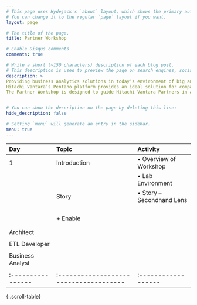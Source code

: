 ```yaml
---
# This page uses Hydejack's `about` layout, which shows the primary author's picture and about text at the top.
# You can change it to the regular `page` layout if you want.
layout: page

# The title of the page.
title: Partner Workshop

# Enable Disqus comments
comments: true

# Write a short (~150 characters) description of each blog post.
# This description is used to preview the page on search engines, social media, etc.
description: >
Providing business analytics solutions in today’s environment of big and diverse data can be a challenge. Technologies are evolving every day and solutions require computing competencies in addition to traditional DW/BI skills. 
Hitachi Vantara’s Pentaho platform provides an ideal solution for companies looking to expand their analytics capabilities to include these new big data types and sources, and gain from our experts who have successfully deployed many production solutions for financial, healthcare, advertising, publishing, and technology industries.
The Partner Workshop is designed to guide Hitachi Vantara Partners in acquiring requisite knowledge and skills in implementing a Pentaho solution following Professional Services guidelines.


# You can show the description on the page by deleting this line:
hide_description: false

# Setting `menu` will generate an entry in the sidebar.
menu: true
---
```



| Day             | Topic                  | Activity                    | 
|:----------------|:-----------------------|:----------------------------|
|   1             | Introduction           | •	Overview of Workshop     |             
|                 |                        | •	Lab Environment          |          
|                 | Story                  | •	Story – Secondhand Lens  |                   
|                 |                               |                   |                  
|                 |                            |                   |                   |                   |                   |
|                 |                              |                   |                   |                   |                   |
|                 |                             |                   |                   |                   |                   |
|                 |    + Enable                          |                   |                   |                   |                   |
|                 |                                      |                   |                   |                   |                   |
|                 |                                      |                   |                   |                   |                   |
| Architect       |                                      |                   |                   |                   |                   |
|                 |                                      |                   |                   |                   |                   |
| ETL Developer   |                                      |                   |                   |                   |                   |
|                 |                                      |                   |                   |                   |                   |    
| Business Analyst|                                      |                   |                   |                   |                   |
|                 |                                      |                   |                   |                   |                   |
|:----------------|:-------------------------------------|:------------------|










{:.scroll-table}